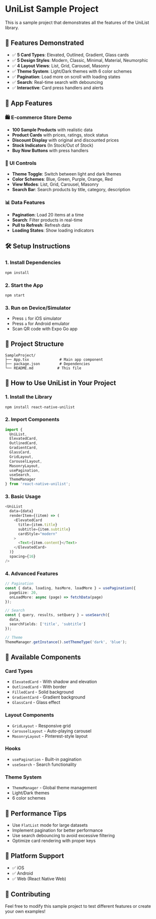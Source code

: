 # UniList Sample Project

This is a sample project that demonstrates all the features of the UniList library.

## 🚀 Features Demonstrated

- ✅ **5 Card Types**: Elevated, Outlined, Gradient, Glass cards
- ✅ **5 Design Styles**: Modern, Classic, Minimal, Material, Neumorphic
- ✅ **4 Layout Views**: List, Grid, Carousel, Masonry
- ✅ **Theme System**: Light/Dark themes with 6 color schemes
- ✅ **Pagination**: Load more on scroll with loading states
- ✅ **Search**: Real-time search with debouncing
- ✅ **Interactive**: Card press handlers and alerts

## 📱 App Features

### 🛍️ E-commerce Store Demo
- **100 Sample Products** with realistic data
- **Product Cards** with prices, ratings, stock status
- **Discount Display** with original and discounted prices
- **Stock Indicators** (In Stock/Out of Stock)
- **Buy Now Buttons** with press handlers

### 🎨 UI Controls
- **Theme Toggle**: Switch between light and dark themes
- **Color Schemes**: Blue, Green, Purple, Orange, Red
- **View Modes**: List, Grid, Carousel, Masonry
- **Search Bar**: Search products by title, category, description

### 📊 Data Features
- **Pagination**: Load 20 items at a time
- **Search**: Filter products in real-time
- **Pull to Refresh**: Refresh data
- **Loading States**: Show loading indicators

## 🛠️ Setup Instructions

### 1. Install Dependencies
```bash
npm install
```

### 2. Start the App
```bash
npm start
```

### 3. Run on Device/Simulator
- Press `i` for iOS simulator
- Press `a` for Android emulator
- Scan QR code with Expo Go app

## 📁 Project Structure

```
SampleProject/
├── App.tsx              # Main app component
├── package.json         # Dependencies
└── README.md           # This file
```

## 🎯 How to Use UniList in Your Project

### 1. Install the Library
```bash
npm install react-native-unilist
```

### 2. Import Components
```typescript
import {
  UniList,
  ElevatedCard,
  OutlinedCard,
  GradientCard,
  GlassCard,
  GridLayout,
  CarouselLayout,
  MasonryLayout,
  usePagination,
  useSearch,
  ThemeManager
} from 'react-native-unilist';
```

### 3. Basic Usage
```typescript
<UniList
  data={data}
  renderItem={(item) => (
    <ElevatedCard
      title={item.title}
      subtitle={item.subtitle}
      cardStyle="modern"
    >
      <Text>{item.content}</Text>
    </ElevatedCard>
  )}
  spacing={16}
/>
```

### 4. Advanced Features
```typescript
// Pagination
const { data, loading, hasMore, loadMore } = usePagination({
  pageSize: 20,
  onLoadMore: async (page) => fetchData(page)
});

// Search
const { query, results, setQuery } = useSearch({
  data,
  searchFields: ['title', 'subtitle']
});

// Theme
ThemeManager.getInstance().setThemeType('dark', 'blue');
```

## 🎨 Available Components

### Card Types
- `ElevatedCard` - With shadow and elevation
- `OutlinedCard` - With border
- `FilledCard` - Solid background
- `GradientCard` - Gradient background
- `GlassCard` - Glass effect

### Layout Components
- `GridLayout` - Responsive grid
- `CarouselLayout` - Auto-playing carousel
- `MasonryLayout` - Pinterest-style layout

### Hooks
- `usePagination` - Built-in pagination
- `useSearch` - Search functionality

### Theme System
- `ThemeManager` - Global theme management
- Light/Dark themes
- 6 color schemes

## 🚀 Performance Tips

- Use `FlatList` mode for large datasets
- Implement pagination for better performance
- Use search debouncing to avoid excessive filtering
- Optimize card rendering with proper keys

## 📱 Platform Support

- ✅ iOS
- ✅ Android
- ✅ Web (React Native Web)

## 🤝 Contributing

Feel free to modify this sample project to test different features or create your own examples! 